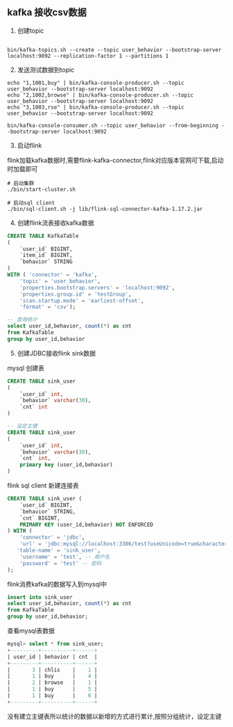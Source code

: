 ## kafka 接收csv数据

1. 创建topic

```shell

bin/kafka-topics.sh --create --topic user_behavior --bootstrap-server localhost:9092 --replication-factor 1 --partitions 1
```

2. 发送测试数据到topic

```shell
echo "1,1001,buy" | bin/kafka-console-producer.sh --topic user_behavior --bootstrap-server localhost:9092
echo "2,1002,browse" | bin/kafka-console-producer.sh --topic user_behavior --bootstrap-server localhost:9092
echo "3,1003,rse" | bin/kafka-console-producer.sh --topic user_behavior --bootstrap-server localhost:9092
```

```shell
bin/kafka-console-consumer.sh --topic user_behavior --from-beginning --bootstrap-server localhost:9092
```

3. 启动flink

flink加载kafka数据时,需要flink-kafka-connector,flink对应版本官网可下载,启动时加载即可

```shell
# 启动集群
./bin/start-cluster.sh

# 启动sql client
./bin/sql-client.sh -j lib/flink-sql-connector-kafka-1.17.2.jar
```

4. 创建flink流表接收kafka数据

```sql
CREATE TABLE KafkaTable
(
    `user_id` BIGINT,
    `item_id` BIGINT,
    `behavior` STRING
)
WITH ( 'connector' = 'kafka',
    'topic' = 'user_behavior',
    'properties.bootstrap.servers' = 'localhost:9092',
    'properties.group.id' = 'testGroup',
    'scan.startup.mode' = 'earliest-offset',
    'format' = 'csv');

-- 查询统计
select user_id,behavior, count(*) as cnt
from KafkaTable
group by user_id,behavior
```

5. 创建JDBC接收flink sink数据

mysql 创建表
```sql
CREATE TABLE sink_user
(
    `user_id` int,
    `behavior` varchar(30),
    `cnt` int
)

-- 设定主键
CREATE TABLE sink_user
(
    `user_id` int,
    `behavior` varchar(30),
    `cnt` int,
    primary key (user_id,behavior)
)

```

flink sql client 新建连接表
```sql
CREATE TABLE sink_user (
    `user_id` BIGINT,
    `behavior` STRING,
    `cnt` BIGINT,
    PRIMARY KEY (user_id,behavior) NOT ENFORCED
) WITH (
    'connector' = 'jdbc',
    'url' = 'jdbc:mysql://localhost:3306/test?useUnicode=true&characterEncoding=utf-8&serverTimezone=GMT%2B8&useSSL=false',
   'table-name' = 'sink_user',
    'username' = 'test', -- 用户名
    'password' = 'test' -- 密码
);
```

flink消费kafka的数据写入到mysql中
```sql
insert into sink_user
select user_id,behavior, count(*) as cnt
from KafkaTable
group by user_id,behavior;
```

查看mysql表数据
```sql
mysql> select * from sink_user;
+---------+----------+------+
| user_id | behavior | cnt  |
+---------+----------+------+
|       3 | chlis    |    1 |
|       1 | buy      |    4 |
|       2 | browse   |    1 |
|       1 | buy      |    5 |
|       1 | buy      |    6 |
+---------+----------+------+
```
没有建立主键表所以统计的数据以新增的方式进行累计,按照分组统计，设定主键
